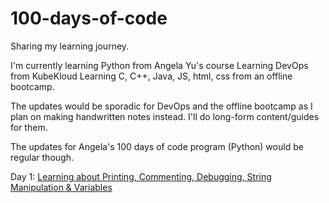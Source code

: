 # 100-days-of-code
Sharing my learning journey.

I'm currently learning Python from Angela Yu's course
Learning DevOps from KubeKloud
Learning C, C++, Java, JS, html, css from an offline bootcamp.

The updates would be sporadic for DevOps and the offline bootcamp as I plan on making handwritten notes instead. I'll do long-form content/guides for them.

The updates for Angela's 100 days of code program (Python) would be regular though. 

Day 1: <a href="https://mukul.tech/100-days-of-code-day-1-python/"> Learning about Printing, Commenting, Debugging, String Manipulation & Variables</a>
